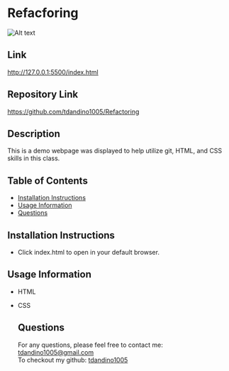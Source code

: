 # Refacforing


![Alt text](![image](https://user-images.githubusercontent.com/114967217/229367453-2f92ebb8-290b-4751-8dc5-b0c2bd94c29d.png)
"Screenshot")

## Link

http://127.0.0.1:5500/index.html



## Repository Link

https://github.com/tdandino1005/Refactoring


## Description

This is a demo webpage was displayed to help utilize git, HTML, and CSS skills in this class.

## Table of Contents

  * [Installation Instructions](#installation-instructions)
  * [Usage Information](#usage-information)
  * [Questions](#questions)

  ## Installation Instructions

 - Click index.html to open in your default browser.

  ## Usage Information

- HTML
- CSS
  

  ## Questions

  For any questions, please feel free to contact me: tdandino1005@gmail.com <br>
  To checkout my github: [tdandino1005](https://github.com/tdandino1005)
